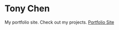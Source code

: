 # Tony Chen

My portfolio site. Check out my projects. 
[Portfolio Site](https://tabemono.github.io/tonychen.github.io/)
